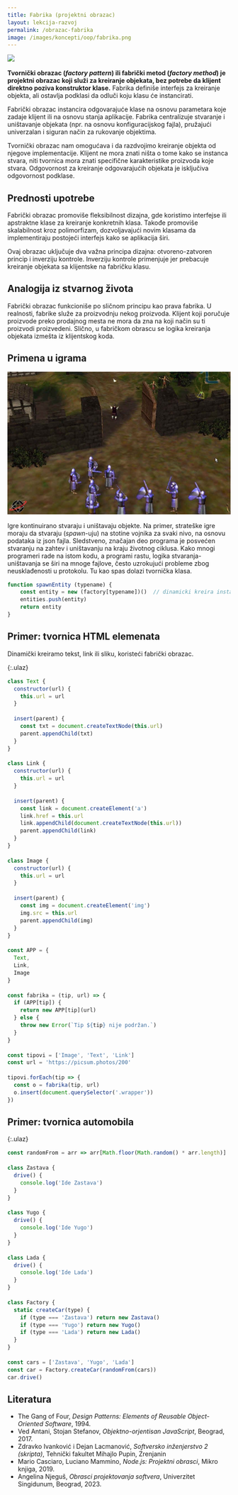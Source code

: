 ```yaml
---
title: Fabrika (projektni obrazac)
layout: lekcija-razvoj
permalink: /obrazac-fabrika
image: /images/koncepti/oop/fabrika.png
---
```


![]({{page.image}})

**Tvornički obrazac (*factory pattern*) ili fabrički metod (*factory method*) je projektni obrazac koji služi za kreiranje objekata, bez potrebe da klijent direktno poziva konstruktor klase.** Fabrika definiše interfejs za kreiranje objekta, ali ostavlja podklasi da odluči koju klasu će instancirati. 

Fabrički obrazac instancira odgovarajuće klase na osnovu parametara koje zadaje klijent ili na osnovu stanja aplikacije. Fabrika centralizuje stvaranje i uništavanje objekata (npr. na osnovu konfiguracijskog fajla), pružajući univerzalan i siguran način za rukovanje objektima.

Tvornički obrazac nam omogućava i da razdvojimo kreiranje objekta od njegove implementacije. Klijent ne mora znati ništa o tome kako se instanca stvara, niti tvornica mora znati specifične karakteristike proizvoda koje stvara. Odgovornost za kreiranje odgovarajućih objekata je isključiva odgovornost podklase.

## Prednosti upotrebe

Fabrički obrazac promoviše fleksibilnost dizajna, gde koristimo interfejse ili apstraktne klase za kreiranje konkretnih klasa. Takođe promoviše skalabilnost kroz polimorfizam, dozvoljavajući novim klasama da implementiraju postojeći interfejs kako se aplikacija širi.

Ovaj obrazac uključuje dva važna principa dizajna: otvoreno-zatvoren princip i inverziju kontrole. Inverziju kontrole primenjuje jer prebacuje kreiranje objekata sa klijentske na fabričku klasu. 

## Analogija iz stvarnog života

Fabrički obrazac funkcioniše po sličnom principu kao prava fabrika. U realnosti, fabrike služe za proizvodnju nekog proizvoda. Klijent koji poručuje proizvode preko prodajnog mesta ne mora da zna na koji način su ti proizvodi proizvedeni. Slično, u fabričkom obrascu se logika kreiranja objekata izmešta iz klijentskog koda.

## Primena u igrama

![](/images/myth.jpg)

Igre kontinuirano stvaraju i uništavaju objekte. Na primer, strateške igre moraju da stvaraju (*spawn*-uju) na stotine vojnika za svaki nivo, na osnovu podataka iz json fajla. Sledstveno, značajan deo programa je posvećen stvaranju na zahtev i uništavanju na kraju životnog ciklusa. Kako mnogi programeri rade na istom kodu, a programi rastu, logika stvaranja-uništavanja se širi na mnoge fajlove, često uzrokujući probleme zbog neusklađenosti u protokolu. Tu kao spas dolazi tvornička klasa.

```js
function spawnEntity (typename) {
    const entity = new (factory[typename])()  // dinamicki kreira instancu
    entities.push(entity)
    return entity
}
```

## Primer: tvornica HTML elemenata

Dinamički kreiramo tekst, link ili sliku, koristeći fabrički obrazac.

{:.ulaz}
```js
class Text {
  constructor(url) {
    this.url = url
  }

  insert(parent) {
    const txt = document.createTextNode(this.url)
    parent.appendChild(txt)
  }
}

class Link {
  constructor(url) {
    this.url = url
  }

  insert(parent) {
    const link = document.createElement('a')
    link.href = this.url
    link.appendChild(document.createTextNode(this.url))
    parent.appendChild(link)
  }
}

class Image {
  constructor(url) {
    this.url = url
  }

  insert(parent) {
    const img = document.createElement('img')
    img.src = this.url
    parent.appendChild(img)
  }
}

const APP = {
  Text,
  Link,
  Image
}

const fabrika = (tip, url) => {
  if (APP[tip]) {
    return new APP[tip](url)
  } else {
    throw new Error(`Tip ${tip} nije podržan.`)
  }
}

const tipovi = ['Image', 'Text', 'Link']
const url = 'https://picsum.photos/200'

tipovi.forEach(tip => {
  const o = fabrika(tip, url)
  o.insert(document.querySelector('.wrapper'))
})
```

## Primer: tvornica automobila

{:.ulaz}
```js
const randomFrom = arr => arr[Math.floor(Math.random() * arr.length)]

class Zastava {
  drive() { 
    console.log('Ide Zastava') 
  }
}

class Yugo {
  drive() { 
    console.log('Ide Yugo') 
  }
}

class Lada {
  drive() { 
    console.log('Ide Lada') 
  }
}

class Factory {
  static createCar(type) {
    if (type === 'Zastava') return new Zastava()
    if (type === 'Yugo') return new Yugo()
    if (type === 'Lada') return new Lada()
  }
}

const cars = ['Zastava', 'Yugo', 'Lada']
const car = Factory.createCar(randomFrom(cars))
car.drive()
```

## Literatura

- The Gang of Four, *Design Patterns: Elements of Reusable Object-Oriented Software*, 1994.
- Ved Antani, Stojan Stefanov, *Objektno-orjentisan JavaScript*, Beograd, 2017.
- Zdravko Ivanković i Dejan Lacmanović, *Softversko inženjerstvo 2 (skripta)*, Tehnički fakultet Mihajlo Pupin, Zrenjanin
- Mario Casciaro, Luciano Mammino, *Node.js: Projektni obrasci*, Mikro knjiga, 2019.
- Angelina Njeguš, *Obrasci projektovanja softvera*, Univerzitet Singidunum, Beograd, 2023.
